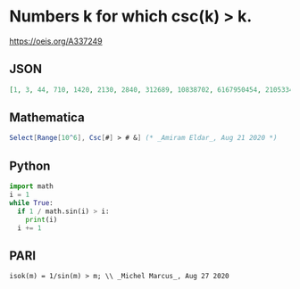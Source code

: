 # Numbers k for which csc\(k\) \> k\.
https://oeis.org/A337249
## JSON
```JSON
[1, 3, 44, 710, 1420, 2130, 2840, 312689, 10838702, 6167950454, 21053343141, 63160029423, 105266715705]
```
## Mathematica
```Mathematica
Select[Range[10^6], Csc[#] > # &] (* _Amiram Eldar_, Aug 21 2020 *)
```
## Python
```Python
import math
i = 1
while True:
  if 1 / math.sin(i) > i:
    print(i)
  i += 1
```
## PARI
```PARI
isok(m) = 1/sin(m) > m; \\ _Michel Marcus_, Aug 27 2020
```
